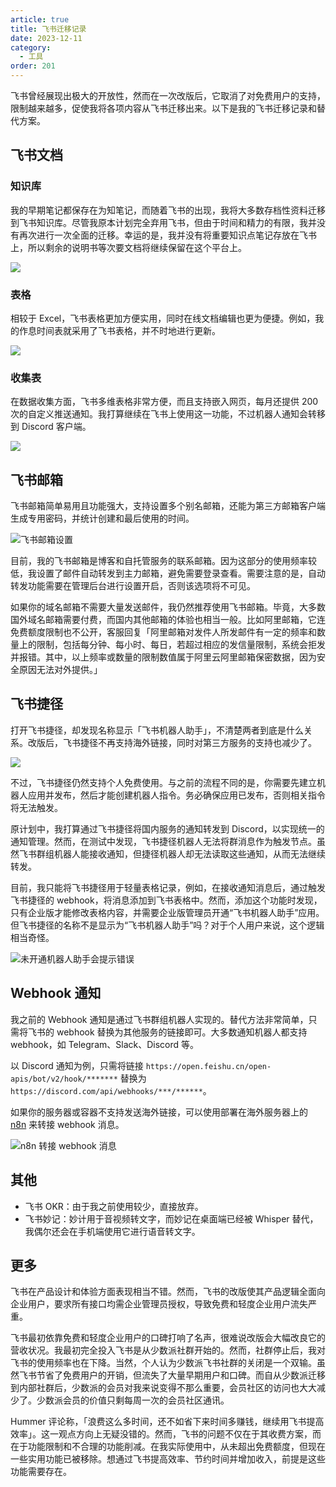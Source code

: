 ```yaml
---
article: true
title: 飞书迁移记录
date: 2023-12-11
category:
  - 工具
order: 201
---
```


飞书曾经展现出极大的开放性，然而在一次改版后，它取消了对免费用户的支持，限制越来越多，促使我将各项内容从飞书迁移出来。以下是我的飞书迁移记录和替代方案。

## 飞书文档

### 知识库

我的早期笔记都保存在为知笔记，而随着飞书的出现，我将大多数存档性资料迁移到飞书知识库。尽管我原本计划完全弃用飞书，但由于时间和精力的有限，我并没有再次进行一次全面的迁移。幸运的是，我并没有将重要知识点笔记存放在飞书上，所以剩余的说明书等次要文档将继续保留在这个平台上。

![](https://img.newzone.top/2023-12-11-10-56-52.png?imageMogr2/format/webp)

### 表格

相较于 Excel，飞书表格更加方便实用，同时在线文档编辑也更为便捷。例如，我的作息时间表就采用了飞书表格，并不时地进行更新。

![](https://img.newzone.top/2023-12-11-10-52-56.png?imageMogr2/format/webp)

### 收集表

在数据收集方面，飞书多维表格非常方便，而且支持嵌入网页，每月还提供 200 次的自定义推送通知。我打算继续在飞书上使用这一功能，不过机器人通知会转移到 Discord 客户端。

![](https://img.newzone.top/2023-12-11-10-55-18.png?imageMogr2/format/webp)

## 飞书邮箱

飞书邮箱简单易用且功能强大，支持设置多个别名邮箱，还能为第三方邮箱客户端生成专用密码，并统计创建和最后使用的时间。

![飞书邮箱设置](https://img.newzone.top/2023-12-10-15-45-44.png?imageMogr2/format/webp)

目前，我的飞书邮箱是博客和自托管服务的联系邮箱。因为这部分的使用频率较低，我设置了邮件自动转发到主力邮箱，避免需要登录查看。需要注意的是，自动转发功能需要在管理后台进行设置开启，否则该选项将不可见。

如果你的域名邮箱不需要大量发送邮件，我仍然推荐使用飞书邮箱。毕竟，大多数国外域名邮箱需要付费，而国内其他邮箱的体验也相当一般。比如阿里邮箱，它连免费额度限制也不公开，客服回复「阿里邮箱对发件人所发邮件有一定的频率和数量上的限制，包括每分钟、每小时、每日，若超过相应的发信量限制，系统会拒发并报错。其中，以上频率或数量的限制数值属于阿里云阿里邮箱保密数据，因为安全原因无法对外提供。」

## 飞书捷径

打开飞书捷径，却发现名称显示「飞书机器人助手」，不清楚两者到底是什么关系。改版后，飞书捷径不再支持海外链接，同时对第三方服务的支持也减少了。

![](https://img.newzone.top/2023-12-11-14-10-37.png?imageMogr2/format/webp)

不过，飞书捷径仍然支持个人免费使用。与之前的流程不同的是，你需要先建立机器人应用并发布，然后才能创建机器人指令。务必确保应用已发布，否则相关指令将无法触发。

原计划中，我打算通过飞书捷径将国内服务的通知转发到 Discord，以实现统一的通知管理。然而，在测试中发现，飞书捷径机器人无法将群消息作为触发节点。虽然飞书群组机器人能接收通知，但捷径机器人却无法读取这些通知，从而无法继续转发。

目前，我只能将飞书捷径用于轻量表格记录，例如，在接收通知消息后，通过触发飞书捷径的 webhook，将消息添加到飞书表格中。然而，添加这个功能时发现，只有企业版才能修改表格内容，并需要企业版管理员开通“飞书机器人助手”应用。但飞书捷径的名称不是显示为“飞书机器人助手”吗？对于个人用户来说，这个逻辑相当奇怪。

![](https://img.newzone.top/2023-12-11-14-03-25.png?imageMogr2/format/webp "未开通机器人助手会提示错误")

## Webhook 通知

我之前的 Webhook 通知是通过飞书群组机器人实现的。替代方法非常简单，只需将飞书的 webhook 替换为其他服务的链接即可。大多数通知机器人都支持 webhook，如 Telegram、Slack、Discord 等。

以 Discord 通知为例，只需将链接 `https://open.feishu.cn/open-apis/bot/v2/hook/*******` 替换为 `https://discord.com/api/webhooks/***/******`。

如果你的服务器或容器不支持发送海外链接，可以使用部署在海外服务器上的 [n8n](https://newzone.top/services/dockers-on-nas/n8n.html) 来转接 webhook 消息。

![n8n 转接 webhook 消息](https://img.newzone.top/2023-12-10-15-11-15.png?imageMogr2/format/webp?imageMogr2/format/webp/thumbnail/400x)

## 其他

- 飞书 OKR：由于我之前使用较少，直接放弃。
- 飞书妙记：妙计用于音视频转文字，而妙记在桌面端已经被 Whisper 替代，我偶尔还会在手机端使用它进行语音转文字。

## 更多

飞书在产品设计和体验方面表现相当不错。然而，飞书的改版使其产品逻辑全面向企业用户，要求所有接口均需企业管理员授权，导致免费和轻度企业用户流失严重。

飞书最初依靠免费和轻度企业用户的口碑打响了名声，很难说改版会大幅改良它的营收状况。我最初完全投入飞书是从少数派社群开始的。然而，社群停止后，我对飞书的使用频率也在下降。当然，个人认为少数派飞书社群的关闭是一个双输。虽然飞书节省了免费用户的开销，但流失了大量早期用户和口碑。而自从少数派迁移到内部社群后，少数派的会员对我来说变得不那么重要，会员社区的访问也大大减少了。少数派会员的价值只剩每周一次的会员社区通讯。

Hummer 评论称，「浪费这么多时间，还不如省下来时间多赚钱，继续用飞书提高效率」。这一观点方向上无疑没错的。然而，飞书的问题不仅在于其收费方案，而在于功能限制和不合理的功能削减。在我实际使用中，从未超出免费额度，但现在一些实用功能已被移除。想通过飞书提高效率、节约时间并增加收入，前提是这些功能需要存在。
